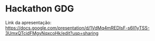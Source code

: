 # Hackathon GDG

Link da apresentação: https://docs.google.com/presentation/d/1VdMq4mREDIsF-s6ll1yTSS-3UmxQTcidFMgyNqxcoHk/edit?usp=sharing
